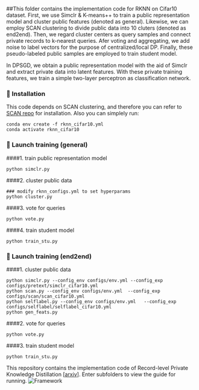 ##This folder contains the implementation code for RKNN on Cifar10 dataset.
First, we use Simclr & K-means++ to train a public representation model and cluster public features (denoted as general).
Likewise, we can employ SCAN clustering to divide public data into 10 cluters (denoted as end2end).
Then, we regard cluster centers as query samples and connect private records to k-nearest queries.
Afer voting and aggregating, we add noise to label vectors for the purpose of centralized/local DP. 
Finally, these pseudo-labeled public samples are employed to train student model.

In DPSGD, we obtain a public representation model with the aid of Simclr and extract private data into latent features.
With these private training features, we train a simple two-layer perceptron as classification network.

### &#x1F308; Installation
This code depends on SCAN clustering, and therefore you can refer to [SCAN repo](https://github.com/wvangansbeke/Unsupervised-Classification) for installation.
Also you can simplely run:
```
conda env create -f rknn_cifar10.yml
conda activate rknn_cifar10
```
### &#x1F680; Launch training (general)
####1. train public representation model
```
python simclr.py 
```
####2. cluster public data
```
### modify rknn_configs.yml to set hyperparams
python cluster.py
```
####3. vote for queries
```
python vote.py
```
####4. train student model
 ```
python train_stu.py
```

### &#x1F680; Launch training (end2end)
####1. cluster public data
```
python simclr.py --config_env configs/env.yml --config_exp configs/pretext/simclr_cifar10.yml
python scan.py --config_env configs/env.yml  --config_exp configs/scan/scan_cifar10.yml
python selflabel.py --config_env configs/env.yml   --config_exp configs/selflabel/selflabel_cifar10.yml
python gen_feats.py 
```
####2. vote for queries
```
python vote.py
```
####3. train student model
 ```
python train_stu.py
```


This repository contains the implementation code of Record-level Private Knowledge Distillation [[arxiv]()].
Enter subfolders to view the guide for running.
![Framework]()

